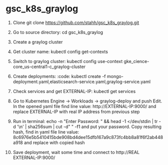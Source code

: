 # gsc_k8s_graylog

1. Clone git clone https://github.com/stahh/gsc_k8s_graylog.git

2. Go to source directory: cd gsc_k8s_graylog

3. Create a graylog cluster

4. Get cluster name: kubectl config get-contexts

5. Switch to graylog cluster: kubectl config use-context gke_cience-core_us-central1-c_graylog-cluster

6. Create deployments:
 :code: kubectl create -f mongo-deployment.yaml,elasticsearch-service.yaml,graylog-service.yaml
   
7. Check services and get EXTERNAL-IP: kubectl get services

8. Go to Kubernetes Engine -> Workloads -> graylog-deploy and push Edit. In the opened yaml file find line 
value: http://EXTERNAL-IP:9000/ and replace EXTERNAL-IP with real IP address from previous step
   
9. Run in terminal: echo -n "Enter Password: " && head -1 </dev/stdin | tr -d '\n' | sha256sum | cut -d" " -f1 
and put your password. Copy resulting hash, find in yaml file line value: 8c6976e5b5410415bde908bd4dee15dfb167a9c873fc4bb8a81f6f2ab448a918 and replace with copied hash
   
10. Save deployment, wait some time and connect to http://REAL EXTERNAL-IP:9000/